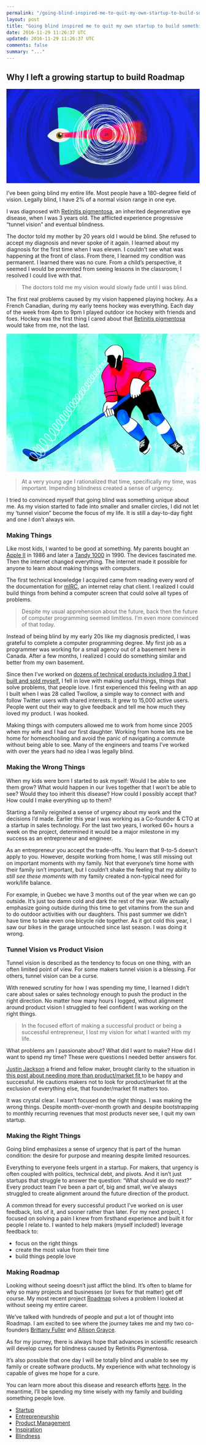 ```yaml
---
permalink: "/going-blind-inspired-me-to-quit-my-own-startup-to-build-something-new-df3911be27b"
layout: post
title: "Going blind inspired me to quit my own startup to build something new"
date: 2016-11-29 11:26:37 UTC
updated: 2016-11-29 11:26:37 UTC
comments: false
summary: "..."
---
```


## Why I left a growing startup to build Roadmap

![Image showing tunel vision](/assets/img/blind-tunel-vision.jpeg)

I’ve been going blind my entire life. Most people have a 180-degree field of
vision. Legally blind, I have 2% of a normal vision range in one eye.

I was diagnosed with [Retinitis
pigmentosa](https://en.wikipedia.org/wiki/Retinitis_pigmentosa), an inherited
degenerative eye disease, when I was 3 years old. The afflicted experience
progressive “tunnel vision” and eventual blindness.

The doctor told my mother by 20 years old I would be blind. She refused to
accept my diagnosis and never spoke of it again. I learned about my diagnosis
for the first time when I was eleven. I couldn’t see what was happening at the
front of class. From there, I learned my condition was permanent. I learned
there was no cure. From a child’s perspective, it seemed I would be prevented
from seeing lessons in the classroom; I resolved I could live with that.

> The doctors told me my vision would slowly fade until I was blind.

The first real problems caused by my vision happened playing hockey. As a French
Canadian, during my early teens hockey was everything. Each day of the week from
4pm to 9pm I played outdoor ice hockey with friends and foes. Hockey was the
first thing I cared about that [Retinitis
pigmentosa](https://en.wikipedia.org/wiki/Retinitis_pigmentosa) would take from
me, not the last.

![](/assets/img/blind-vision.jpeg)

> At a very young age I rationalized that time, specifically my time, was
> important. Impending blindness created a sense of urgency.

I tried to convinced myself that going blind was something unique about me. As
my vision started to fade into smaller and smaller circles, I did not let my
‘tunnel vision” become the focus of my life. It is still a day-to-day fight and
one I don’t always win.

### Making Things

Like most kids, I wanted to be good at something. My parents bought an [Apple
II](https://en.wikipedia.org/wiki/Apple_II_series) in 1986 and later a [Tandy
1000](https://en.wikipedia.org/wiki/Tandy_1000) in 1990. The devices fascinated
me. Then the internet changed everything. The internet made it possible for
anyone to learn about making things with computers.

The first technical knowledge I acquired came from reading every word of the
documentation for [mIRC](http://www.mirc.com/), an internet relay chat client. I
realized I could build things from behind a computer screen that could solve all
types of problems.

> Despite my usual apprehension about the future, back then the future of computer
> programming seemed limitless. I’m even more convinced of that today.

Instead of being blind by my early 20s like my diagnosis predicted, I was
grateful to complete a computer programming degree. My first job as a programmer
was working for a small agency out of a basement here in Canada. After a few
months, I realized I could do something similar and better from my own basement.

Since then I’ve worked on [dozens of technical products including 3 that I built
and sold
myself.](https://dominicstpierre.com/congratulation-youve-failed-again-saas-66bc1fbce4#.1dzjreioz)
I fell in love with making useful things, things that solve problems, that
people love. I first experienced this feeling with an app I built when I was 28
called Twollow, a simple way to connect with and follow Twitter users with
shared interests. It grew to 15,000 active users. People went out their way to
give feedback and tell me how much they loved my product. I was hooked.

Making things with computers allowed me to work from home since 2005 when my
wife and I had our first daughter. Working from home lets me be home for
homeschooling and avoid the panic of navigating a commute without being able to
see. Many of the engineers and teams I’ve worked with over the years had no idea
I was legally blind.

### Making the Wrong Things

When my kids were born I started to ask myself: Would I be able to see them
grow? What would happen in our lives together that I won’t be able to see? Would
they too inherit this disease? How could I possibly accept that? How could I
make everything up to them?

Starting a family reignited a sense of urgency about my work and the decisions
I’d made. Earlier this year I was working as a Co-founder & CTO at a startup in
sales technology. For the last two years, I worked 60+ hours a week on the
project, determined it would be a major milestone in my success as an
entrepreneur and engineer.

As an entrepreneur you accept the trade-offs. You learn that 9-to-5 doesn’t
apply to you. However, despite working from home, I was still missing out on
important moments with my family. Not that everyone’s time home with their
family isn’t important, but I couldn’t shake the feeling that my ability to
*still see these moments* with my family created a non-typical need for
work/life balance.

For example, in Quebec we have 3 months out of the year when we can go outside.
It’s just too damn cold and dark the rest of the year. We actually emphasize
going outside during this time to get vitamins from the sun and to do outdoor
activities with our daughters. This past summer we didn’t have time to take even
one bicycle ride together. As it got cold this year, I saw our bikes in the
garage untouched since last season. I was doing it wrong.

### Tunnel Vision vs Product Vision

Tunnel vision is described as the tendency to focus on one thing, with an often
limited point of view. For some makers tunnel vision is a blessing. For others,
tunnel vision can be a curse.

With renewed scrutiny for how I was spending my time, I learned I didn’t care
about sales or sales technology enough to push the product in the right
direction. No matter how many hours I logged, without alignment around product
vision I struggled to feel confident I was working on the right things.

> In the focused effort of making a successful product or being a successful
> entrepreneur, I lost my vision for what I wanted with my life.

What problems am I passionate about? What did I want to make? How did I want to
spend my time? These were questions I needed better answers for.

[Justin Jackson](https://medium.com/u/a02dd1574d08) a friend and fellow maker,
brought clarity to the situation in [this post about needing more than
product/market fit ](https://justinjackson.ca/want/)to be happy and successful.
He cautions makers not to look for product/market fit at the exclusion of
everything else, that founder/market fit matters too.

It was crystal clear. I wasn’t focused on the right things. I was making the
wrong things. Despite month-over-month growth and despite bootstrapping to
monthly recurring revenues that most products never see, I quit my own startup.

### Making the Right Things

Going blind emphasizes a sense of urgency that is part of the human condition:
the desire for purpose and meaning despite limited resources.

Everything to everyone feels urgent in a startup. For makers, that urgency is
often coupled with politics, technical debt, and pivots. And it isn’t just
startups that struggle to answer the question: “What should we do next?” Every
product team I’ve been a part of, big and small, we’ve always struggled to
create alignment around the future direction of the product.

A common thread for every successful product I’ve worked on is user feedback,
lots of it, and sooner rather than later. For my next project, I focused on
solving a pain I knew from firsthand experience and built it for people I relate
to. I wanted to help makers (myself included!) leverage feedback to:

* focus on the right things
* create the most value from their time
* build things people love

### Making Roadmap

Looking without seeing doesn’t just afflict the blind. It’s often to blame for
why so many projects and businesses (or lives for that matter) get off course.
My most recent project [Roadmap](https://medium.com/u/325d71199c09) solves a
problem I looked at without seeing my entire career.

We’ve talked with hundreds of people and put a lot of thought into Roadmap. I am
excited to see where the journey takes me and my two co-founders [Brittany
Fuller](https://medium.com/@BAMarieFuller) and [Allison
Grayce](https://medium.com/@allisongrayce).

As for my journey, there is always hope that advances in scientific research
will develop cures for blindness caused by Retinitis Pigmentosa.

It’s also possible that one day I will be totally blind and unable to see my
family or create software products. My experience with what technology is
capable of gives me hope for a cure.

You can learn more about this disease and research efforts
[here](http://www.blindness.org/retinitis-pigmentosa). In the meantime, I’ll be
spending my time wisely with my family and building something people love.

* [Startup](https://dominicstpierre.com/tagged/startup?source=post)
* [Entrepreneurship](https://dominicstpierre.com/tagged/entrepreneurship?source=post)
* [Product
Management](https://dominicstpierre.com/tagged/product-management?source=post)
* [Inspiration](https://dominicstpierre.com/tagged/inspiration?source=post)
* [Blindness](https://dominicstpierre.com/tagged/blindness?source=post)

